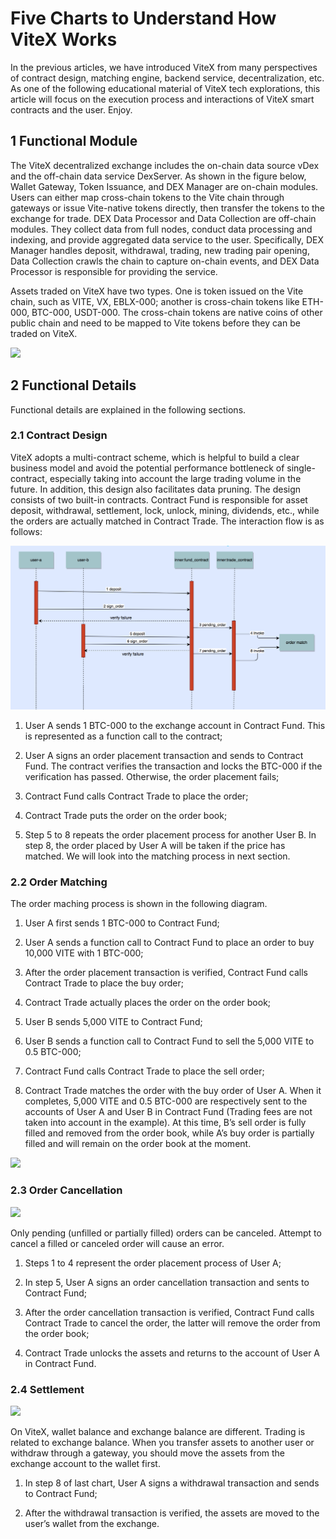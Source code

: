# Five Charts to Understand How ViteX Works

In the previous articles, we have introduced ViteX from many perspectives of contract design, matching engine, backend service, decentralization, etc. As one of the following educational material of ViteX tech explorations, this article will focus on the execution process and interactions of ViteX smart contracts and the user. Enjoy.


## 1 Functional Module

The ViteX decentralized exchange includes the on-chain data source vDex and the off-chain data service DexServer. As shown in the figure below, Wallet Gateway, Token Issuance, and DEX Manager are on-chain modules. Users can either map cross-chain tokens to the Vite chain through gateways or issue Vite-native tokens directly, then transfer the tokens to the exchange for trade. DEX Data Processor and Data Collection are off-chain modules. They collect data from full nodes, conduct data processing and indexing, and provide aggregated data service to the user. Specifically, DEX Manager handles deposit, withdrawal, trading, new trading pair opening, Data Collection crawls the chain to capture on-chain events, and DEX Data Processor is responsible for providing the service.


Assets traded on ViteX have two types. One is token issued on the Vite chain, such as VITE, VX, EBLX-000; another is cross-chain tokens like ETH-000, BTC-000, USDT-000. The cross-chain tokens are native coins of other public chain and need to be mapped to Vite tokens before they can be traded on ViteX.

![](../../../assets/images/viteX-graphic-2.png)


## 2 Functional Details

Functional details are explained in the following sections.


### 2.1 Contract Design

ViteX adopts a multi-contract scheme, which is helpful to build a clear business model and avoid the potential performance bottleneck of single-contract, especially taking into account the large trading volume in the future. In addition, this design also facilitates data pruning.
The design consists of two built-in contracts. Contract Fund is responsible for asset deposit, withdrawal, settlement, lock, unlock, mining, dividends, etc., while the orders are actually matched in Contract Trade. The interaction flow is as follows:

![](../../assets/images/viteX-graphic-2.png)



1. User A sends 1 BTC-000 to the exchange account in Contract Fund. This is represented as a function call to the contract;

2. User A signs an order placement transaction and sends to Contract Fund. The contract verifies the transaction and locks the BTC-000 if the verification has passed. Otherwise, the order placement fails;

3. Contract Fund calls Contract Trade to place the order;

4. Contract Trade puts the order on the order book;

5. Step 5 to 8 repeats the order placement process for another User B. In step 8, the order placed by User A will be taken if the price has matched. We will look into the matching process in next section.


### 2.2 Order Matching

The order maching process is shown in the following diagram.


1. User A first sends 1 BTC-000 to Contract Fund;

2. User A sends a function call to Contract Fund to place an order to buy 10,000 VITE with 1 BTC-000;

3. After the order placement transaction is verified, Contract Fund calls Contract Trade to place the buy order;

4. Contract Trade actually places the order on the order book;

5. User B sends 5,000 VITE to Contract Fund;

6. User B sends a function call to Contract Fund to sell the 5,000 VITE to 0.5 BTC-000;

7. Contract Fund calls Contract Trade to place the sell order;

8. Contract Trade matches the order with the buy order of User A. When it completes, 5,000 VITE and 0.5 BTC-000 are respectively sent to the accounts of User A and User B in Contract Fund (Trading fees are not taken into account in the example). At this time, B’s sell order is fully filled and removed from the order book, while A’s buy order is partially filled and will remain on the order book at the moment.


![](../../../assets/images/viteX-graphic-3.png)



### 2.3 Order Cancellation


![](../../../assets/images/viteX-graphic-4.png)


Only pending (unfilled or partially filled) orders can be canceled. Attempt to cancel a filled or canceled order will cause an error.

1. Steps 1 to 4 represent the order placement process of User A;

2. In step 5, User A signs an order cancellation transaction and sents to Contract Fund;

3. After the order cancellation transaction is verified, Contract Fund calls Contract Trade to cancel the order, the latter will remove the order from the order book;

4. Contract Trade unlocks the assets and returns to the account of User A in Contract Fund.


### 2.4 Settlement

![](../../../assets/images/viteX-graphic-5.png)



On ViteX, wallet balance and exchange balance are different. Trading is related to exchange balance. When you transfer assets to another user or withdraw through a gateway, you should move the assets from the exchange account to the wallet first.

1. In step 8 of last chart, User A signs a withdrawal transaction and sends to Contract Fund;

2. After the withdrawal transaction is verified, the assets are moved to the user’s wallet from the exchange.
